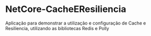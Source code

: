 # NetCore-CacheEResiliencia
Aplicação para demonstrar a utilização e configuração de Cache e Resiliencia, utilizando as bibliotecas Redis e Polly
